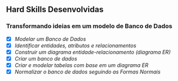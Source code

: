 ## Hard Skills Desenvolvidas

### Transformando ideias em um modelo de Banco de Dados

- [X] _Modelar um Banco de Dados_
- [X] _Identificar entidades, atributos e relacionamentos_
- [X] _Construir um diagrama entidade-relacionamento (diagrama ER)_
- [X] _Criar um banco de dados_
- [X] _Criar e modelar tabelas com base em um diagrama ER_
- [X] _Normalizar o banco de dados seguindo as Formas Normais_
